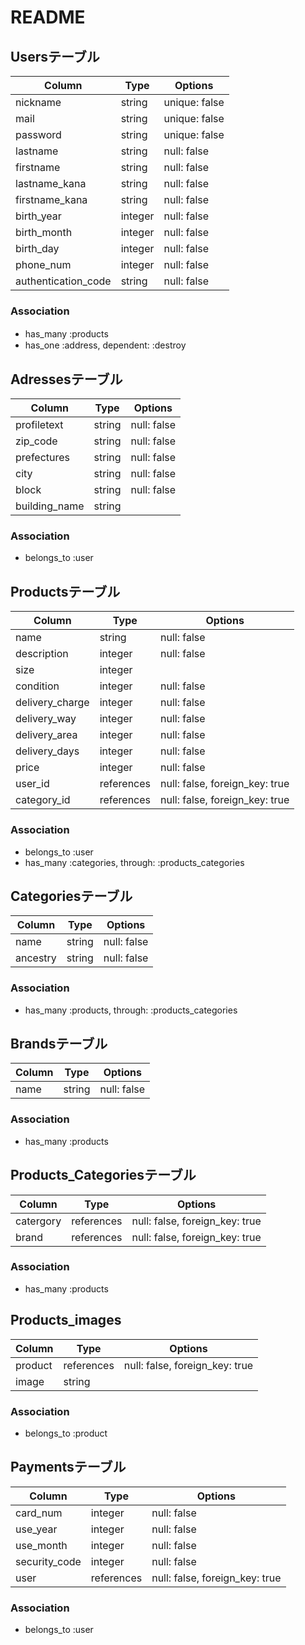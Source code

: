 # README

## Usersテーブル
|Column|Type|Options|
|------|----|-------|
|nickname|string|unique: false|
|mail|string|unique: false|
|password|string|unique: false|
|lastname|string|null: false|
|firstname|string|null: false|
|lastname_kana|string|null: false|
|firstname_kana|string|null: false|
|birth_year|integer|null: false|
|birth_month|integer|null: false|
|birth_day|integer|null: false|
|phone_num|integer|null: false|
|authentication_code|string|null: false|
### Association
- has_many :products　
- has_one :address, dependent: :destroy

## Adressesテーブル
|Column|Type|Options|
|------|----|-------|
|profiletext|string|null: false|
|zip_code|string|null: false|
|prefectures|string|null: false|
|city|string|null: false|
|block|string|null: false|
|building_name|string|
### Association
- belongs_to :user


## Productsテーブル
|Column|Type|Options|
|------|----|-------|
|name|string|null: false|
|description|integer|null: false|
|size|integer|
|condition|integer|null: false|
|delivery_charge|integer|null: false|
|delivery_way|integer|null: false|
|delivery_area|integer|null: false|
|delivery_days|integer|null: false|
|price|integer|null: false|
|user_id|references|null: false, foreign_key: true|
|category_id|references|null: false, foreign_key: true|
### Association
- belongs_to :user
- has_many :categories, through: :products_categories

## Categoriesテーブル
|Column|Type|Options|
|------|----|-------|
|name|string|null: false|
|ancestry|string|null: false|
### Association
- has_many :products, through: :products_categories

## Brandsテーブル
|Column|Type|Options|
|------|----|-------|
|name|string|null: false|
### Association
- has_many :products

## Products_Categoriesテーブル
|Column|Type|Options|
|------|----|-------|
|catergory|references|null: false, foreign_key: true|
|brand|references|null: false, foreign_key: true|
### Association
- has_many :products

## Products_images
|Column|Type|Options|
|------|----|-------|
|product|references|null: false, foreign_key: true|
|image|string|
### Association
- belongs_to :product


## Paymentsテーブル
|Column|Type|Options|
|------|----|-------|
|card_num|integer|null: false|
|use_year|integer|null: false|
|use_month|integer|null: false|
|security_code|integer|null: false|
|user|references|null: false, foreign_key: true|
### Association
- belongs_to :user

